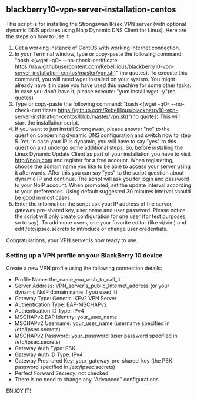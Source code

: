## blackberry10-vpn-server-installation-centos
This script is for installing the Strongswan IPsec VPN server (with optional dynamic DNS updates using Noip Dynamic DNS Client for Linux).
Here are the steps on how to use it:
1. Get a working instance of CentOS with working Internet connection.
2. In your Terminal window, type or copy-paste the following command:
"bash <(wget -qO- --no-check-certificate https://raw.githubusercontent.com/Rebelllious/blackberry10-vpn-server-installation-centos/master/vpn.sh)" (no quotes).
To execute this command, you will need wget installed on your system. You might already have it in case you have used this machine for some other tasks. In case you don't have it, please execute:
"yum install wget -y"(no quotes)
3. Type or copy-paste the following command:
"bash <(wget -qO- --no-check-certificate https://github.com/Rebelllious/blackberry10-vpn-server-installation-centos/blob/master/vpn.sh)"(no quotes)
This will start the installation script.
4. If you want to just install Strongswan, please answer "no" to the question concerning dynamic DNS configuration and switch now to step 5.
Yet, in case your IP is dynamic, you will have to say "yes" to this question and undergo some additional steps.
So, before installing the Linux Dynamic Update Client as part of your installation you have to visit http://noip.com and register for a free account. When registering, choose the domain name you like to be able to access your server using it afterwards.
After this you can say "yes" to the script question about dynamic IP and continue. The script will ask you for login and password to your NoIP account. When prompted, set the update interval according to your preferences. Using default suggested 30 minutes interval should be good in most cases.
5. Enter the information the script ask you: IP address of the server, gateway pre-shared key, user name and user password.
Please notice the script will only create configuration for one user (for test purposes, so to say). To add more users, use your favorite editor (like vi/vim) and edit /etc/ipsec.secrets to introduce or change user credentials.

Congratulations, your VPN server is now ready to use.

### Setting up a VPN profile on your BlackBerry 10 device
Create a new VPN profile using the following connection details:
- Profile Name: the_name_you_wish_to_call_it
- Server Address: VPN_server's_public_Internet_address (or your dynamic NoIP domain name if you used it)
- Gateway Type: Generic IKEv2 VPN Server
- Authentication Type: EAP-MSCHAPv2
- Authentication ID Type: IPv4
- MSCHAPv2 EAP Identity: your_user_name
- MSCHAPv2 Username: your_user_name (username specified in /etc/ipsec.secrets)
- MSCHAPv2 Password: your_password (user password specified in /etc/ipsec.secrets)
- Gateway Auth Type: PSK
- Gateway Auth ID Type: IPv4
- Gateway Preshared Key: your_gateway_pre-shared_key (the PSK password specified in /etc/ipsec.secrets) 
- Perfect Forward Secrecy: not checked
- There is no need to change any "Advanced" configurations.

ENJOY IT!